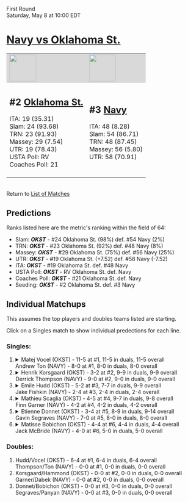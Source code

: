 First Round  
Saturday, May 8 at 10:00 EDT
# [Navy vs Oklahoma St.](https://www.ncaa.com/game/5833392) 

<table>  
<tr style="background-color: #d9d9d9 !important"><td><a href="#"><img src="https://www.ncaa.com/sites/default/files/images/logos/schools/o/oklahoma-st.70.png" width="70" height="70" /></a></td><td><a href="#"><img src="https://www.ncaa.com/sites/default/files/images/logos/schools/n/navy.70.png" width="70" height="70" /></a></td></tr>
<tr><td>  

<h2>#2 <a href="#">Oklahoma St.</a></h2>  
ITA: 19 (35.31)<br>  
Slam: 24 (93.68)<br>  
TRN: 23 (91.93)<br>  
Massey: 29 (7.54)<br>  
UTR: 19 (78.43)<br>  
USTA Poll: RV<br>  
Coaches Poll: 21<br>  
<br>  

</td><td>  

<h2>#3 <a href="#">Navy</a></h2>  
ITA: 48 (8.28)<br>  
Slam: 54 (86.71)<br>  
TRN: 48 (87.45)<br>  
Massey: 56 (5.80)<br>  
UTR: 58 (70.91)<br>  
<br>  

</td></tr></table>  


<br>Return to [List of Matches](../index.md)  

## Predictions  

Ranks listed here are the metric's ranking within the field of 64:  
- Slam: ***OKST*** - #24 Oklahoma St. (98%) def. #54 Navy (2%)  
- TRN: ***OKST*** - #23 Oklahoma St. (92%) def. #48 Navy (8%)  
- Massey: ***OKST*** - #29 Oklahoma St. (75%) def. #56 Navy (25%)  
- UTR: ***OKST*** - #19 Oklahoma St. (+7.52) def. #58 Navy (-7.52)  
- ITA: ***OKST*** - #19 Oklahoma St. def. #48 Navy  
- USTA Poll: ***OKST*** - RV Oklahoma St. def. Navy  
- Coaches Poll: ***OKST*** - #21 Oklahoma St. def. Navy  
- Seeding: ***OKST*** - #2 Oklahoma St. def. #3 Navy  

## Individual Matchups  

This assumes the top players and doubles teams listed are starting.  

Click on a Singles match to show individual predections for each line.  

### Singles:  

<ol>
<li><details><summary markdown="span">
Matej Vocel (OKST) - 11-5 at #1, 11-5 in duals, 11-5 overall<br>  
Andrew Ton (NAVY) - 8-0 at #1, 8-0 in duals, 8-0 overall
</summary><h4>Predictions</h4><ul>
<li>Slam: <b><i>VT</i></b> - #30 Virginia Tech (56%) def. #35 Texas Tech (44%)</li>  
</ul></details></li>
<li><details><summary markdown="span">
Henrik Korsgaard (OKST) - 3-2 at #2, 9-9 in duals, 9-9 overall<br>  
Derrick Thompson (NAVY) - 9-0 at #2, 9-0 in duals, 9-0 overall
</summary><h4>Predictions</h4><ul>
<li>Slam: <b><i>VT</i></b> - #30 Virginia Tech (56%) def. #35 Texas Tech (44%)</li>  
</ul></details></li>
<li><details><summary markdown="span">
Emile Hudd (OKST) - 5-2 at #3, 7-7 in duals, 9-9 overall<br>  
Jake Fishkin (NAVY) - 2-4 at #3, 2-4 in duals, 2-4 overall
</summary><h4>Predictions</h4><ul>
<li>Slam: <b><i>VT</i></b> - #30 Virginia Tech (56%) def. #35 Texas Tech (44%)</li>  
</ul></details></li>
<li><details><summary markdown="span">
Mathieu Scaglia (OKST) - 4-5 at #4, 9-7 in duals, 9-8 overall<br>  
Finn Garner (NAVY) - 4-2 at #4, 4-2 in duals, 4-2 overall
</summary><h4>Predictions</h4><ul>
<li>Slam: <b><i>VT</i></b> - #30 Virginia Tech (56%) def. #35 Texas Tech (44%)</li>  
</ul></details></li>
<li><details><summary markdown="span">
Etienne Donnet (OKST) - 3-4 at #5, 8-9 in duals, 9-14 overall<br>  
Gavin Segraves (NAVY) - 7-0 at #5, 8-0 in duals, 8-0 overall
</summary><h4>Predictions</h4><ul>
<li>Slam: <b><i>VT</i></b> - #30 Virginia Tech (56%) def. #35 Texas Tech (44%)</li>  
</ul></details></li>
<li><details><summary markdown="span">
Matisse Bobichon (OKST) - 4-4 at #6, 4-4 in duals, 4-4 overall<br>  
Jack McBride (NAVY) - 4-0 at #6, 5-0 in duals, 5-0 overall
</summary><h4>Predictions</h4><ul>
<li>Slam: <b><i>VT</i></b> - #30 Virginia Tech (56%) def. #35 Texas Tech (44%)</li>  
</ul></details></li>
</ol>

### Doubles:  
1. Hudd/Vocel (OKST) - 6-4 at #1, 6-4 in duals, 6-4 overall  
   Thompson/Ton (NAVY) - 0-0 at #1, 0-0 in duals, 0-0 overall
2. Korsgaard/Hammond (OKST) - 0-0 at #2, 0-0 in duals, 0-0 overall  
   Garner/Dabek (NAVY) - 0-0 at #2, 0-0 in duals, 0-0 overall
3. Donnet/Bobichon (OKST) - 0-0 at #3, 0-0 in duals, 0-0 overall  
   Segraves/Panyan (NAVY) - 0-0 at #3, 0-0 in duals, 0-0 overall